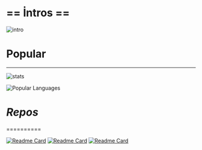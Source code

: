 # == İntros ==
![intro](https://github.com/intSpLoiT/intmages/blob/main/lv_0_20250104174243.gif)

# **Popular**
--------
![stats](https://github-readme-stats.vercel.app/api?username=intSpLoiT&show_icons=true&theme=radical)

![Popular Languages](https://github-readme-stats.vercel.app/api/top-langs/?username=intSpLoiT&layout=compact)

# *Repos*
==========

[![Readme Card](https://github-readme-stats.vercel.app/api/pin/?username=intSpLoiT&repo=intframework)](https://github.com/Intikam21kurucu/intframework)
[![Readme Card](https://github-readme-stats.vercel.app/api/pin/?username=intSpLoiT&repo=Sylph-intframework)](https://github.com/Intikam21kurucu/Sylph-intframework)
[![Readme Card](https://github-readme-stats.vercel.app/api/pin/?username=intSpLoiT&repo=intframework-termux)](https://github.com/Intikam21kurucu/intframework-termux)